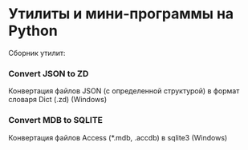 # Утилиты и мини-программы на Python
Сборник утилит:

### Convert JSON to ZD

Конвертация файлов JSON (с определенной структурой) в формат словаря Dict (.zd)  (Windows)

### Convert MDB to SQLITE

Конвертация файлов Access (*.mdb, .accdb) в sqlite3 (Windows)   

